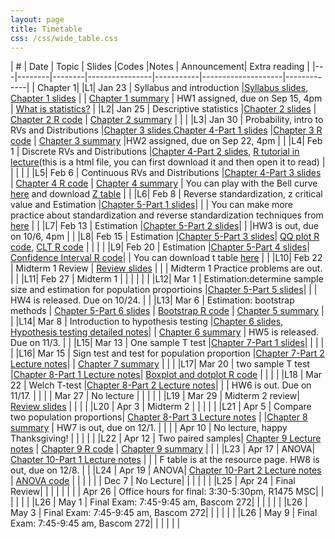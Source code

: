 ```yaml
---
layout: page
title: Timetable
css: /css/wide_table.css
---
```


| # | Date | Topic    | Slides         |Codes      |Notes               | Announcement| Extra reading |
|---|--------|--------|----------------|-----------|--------------------|-------------|
|    Chapter 1|
|L1| Jan 23 | Syllabus and introduction  |[Syllabus slides](https://github.com/dzwang91/stat371/raw/gh-pages/lectures/chapter0.pdf), [Chapter 1 slides](https://github.com/dzwang91/stat371/raw/gh-pages/lectures/chapter1.pdf) |      |  [Chapter 1 summary](https://github.com/dzwang91/stat371/raw/gh-pages/notessummary/Chapter1-notes.pdf)    |  HW1 assigned, due on Sep 15, 4pm  |   [What is statistics?](https://github.com/dzwang91/stat371/raw/gh-pages/extrareading/what-is-statistics.pdf)  |
|L2| Jan 25 | Descriptive statistics  |[Chapter 2 slides](https://github.com/dzwang91/stat371/raw/gh-pages/lectures/chapter2.pdf) |  [Chapter 2 R code](https://github.com/dzwang91/stat371/raw/gh-pages/R/chapter2R.txt )    |  [Chapter 2 summary](https://github.com/dzwang91/stat371/raw/gh-pages/notessummary/Chapter2-notes.pdf)    |    |      |
|L3| Jan 30 | Probability, intro to RVs and Distributions |[Chapter 3 slides](https://github.com/dzwang91/stat371/raw/gh-pages/lectures/chapter3.pdf),[Chapter 4-Part 1 slides](https://github.com/dzwang91/stat371/raw/gh-pages/lectures/chapter4-1.pdf) |[Chapter 3 R code](https://github.com/dzwang91/stat371/raw/gh-pages/R/chapter3R.txt )    |  [Chapter 3 summary](https://github.com/dzwang91/stat371/raw/gh-pages/notessummary/Chapter3-notes.pdf)  |HW2 assigned, due on Sep 22, 4pm |      |
|L4| Feb 1 | Discrete RVs and Distributions |[Chapter 4-Part 2 slides](https://github.com/dzwang91/stat371/raw/gh-pages/lectures/chapter4-2.pdf), [R tutorial in lecture](https://github.com/dzwang91/stat371/raw/gh-pages/lectures/R-tutorial-in-lecture-1.html)(this is a html file, you can first download it and then open it to read) |    |    |      |      |
|L5| Feb 6 | Continuous RVs and Distributions |[Chapter 4-Part 3 slides](https://github.com/dzwang91/stat371/raw/gh-pages/lectures/chapter4-3.pdf) | [Chapter 4 R code](https://github.com/dzwang91/stat371/raw/gh-pages/R/chapter4R.txt )  | [Chapter 4 summary](https://github.com/dzwang91/stat371/raw/gh-pages/notessummary/Chapter4-notes.pdf)  |  You can play with the Bell curve [here](https://dzwang.shinyapps.io/thebellcurve/) and download [Z table](https://github.com/dzwang91/stat371/raw/gh-pages/distributiontables/Ztable.pdf   )   |      |
|L6| Feb 8 | Reverse standardization, z critical value and Estimation |[Chapter 5-Part 1 slides](https://github.com/dzwang91/stat371/raw/gh-pages/lectures/chapter5-1.pdf)|    |    | You can make more practice about standardization and reverse standardization techniques from [here](https://github.com/dzwang91/stat371/raw/gh-pages/Practice/Chapter4-Practice-Problems.pdf)     |      |
|L7| Feb 13 | Estimation |[Chapter 5-Part 2 slides](https://github.com/dzwang91/stat371/raw/gh-pages/lectures/chapter5-2.pdf)|    |    |HW3 is out, due on 10/6, 4pm |      |
|L8| Feb 15 | Estimation |[Chapter 5-Part 3 slides](https://github.com/dzwang91/stat371/raw/gh-pages/lectures/chapter5-3.pdf)|  [QQ plot R code](https://github.com/dzwang91/stat371/raw/gh-pages/R/QQplot.R), [CLT R code](https://github.com/dzwang91/stat371/raw/gh-pages/R/CLT.R) |    |     |      |
|L9| Feb 20 | Estimation |[Chapter 5-Part 4 slides](https://github.com/dzwang91/stat371/raw/gh-pages/lectures/chapter5-4.pdf)|   [Confidence Interval R code](https://github.com/dzwang91/stat371/raw/gh-pages/R/CI.R)|    | You can download t table [here](https://github.com/dzwang91/stat371/raw/gh-pages/distributiontables/T-table.pdf) |      |
|L10| Feb 22 | Midterm 1 Review | [Review slides](https://github.com/dzwang91/stat371/raw/gh-pages/lectures/Midterm1review.pdf)   |     |    |  Midterm 1 Practice problems are out.      |      |
|L11| Feb 27 | Midterm 1        |    |     |    |        |      |
|L12| Mar 1 | Estimation:determine sample size and estimation for population proportioins |[Chapter 5-Part 5 slides](https://github.com/dzwang91/stat371/raw/gh-pages/lectures/chapter5-5.pdf)|   |    | HW4 is released. Due on 10/24.      |      |
|L13| Mar 6 | Estimation: bootstrap methods | [Chapter 5-Part 6 slides](https://github.com/dzwang91/stat371/raw/gh-pages/lectures/chapter5-6.pdf) | [Bootstrap R code](https://github.com/dzwang91/stat371/raw/gh-pages/R/Bootstrap.R) | [Chapter 5 summary](https://github.com/dzwang91/stat371/raw/gh-pages/notessummary/Chapter5-notes.pdf)     |      |
|L14| Mar 8 | Introduction to hypothesis testing |[Chapter 6 slides](https://github.com/dzwang91/stat371/raw/gh-pages/lectures/chapter6.pdf), [Hypothesis testing detailed notes](https://github.com/dzwang91/stat371/raw/gh-pages/lectures/chapter6notes.pdf)|   | [Chapter 6 summary](https://github.com/dzwang91/stat371/raw/gh-pages/notessummary/Chapter6-notes.pdf)  | HW5 is released. Due on 11/3.      |      |
|L15| Mar 13 | One sample T test |[Chapter 7-Part 1 slides](https://github.com/dzwang91/stat371/raw/gh-pages/lectures/chapter7-1.pdf)|   |   |      |      |
|L16| Mar 15 | Sign test and test for population proportion |[Chapter 7-Part 2 Lecture notes](https://github.com/dzwang91/stat371/raw/gh-pages/lectures/chapter7-2.pdf)|   | [Chapter 7 summary](https://github.com/dzwang91/stat371/raw/gh-pages/notessummary/Chapter7-notes.pdf)  |      |      |
|L17| Mar 20 | two sample T test |[Chapter 8-Part 1 Lecture notes](https://github.com/dzwang91/stat371/raw/gh-pages/lectures/chapter8-1.pdf)| [Boxplot and dotplot R code](https://github.com/dzwang91/stat371/raw/gh-pages/R/two-sample-t-test.txt)     |      |      |      |
|L18 | Mar 22 | Welch T-test |[Chapter 8-Part 2 Lecture notes](https://github.com/dzwang91/stat371/raw/gh-pages/lectures/chapter8-2.pdf)|       |      |  HW6 is out. Due on 11/17.     |      |
|    | Mar 27 | No lecture   |       |      |      |      |
|L19 | Mar 29 | Midterm 2 review|  [Review slides](https://github.com/dzwang91/stat371/raw/gh-pages/lectures/Midterm2review.pdf )     |      |      |      |
|L20 | Apr 3 | Midterm 2 |       |      |      |      |
|L21 | Apr 5 | Compare two population proportions|  [Chapter 8-Part 3 Lecture notes](https://github.com/dzwang91/stat371/raw/gh-pages/lectures/chapter8-3.pdf )     |     |[Chapter 8 summary](https://github.com/dzwang91/stat371/raw/gh-pages/notessummary/Chapter8-notes.pdf) | HW7 is out, due on 12/1.  |  |
|   | Apr 10 | No lecture, happy Thanksgiving! |       |      |      |      |
|L22 | Apr 12 | Two paired samples|  [Chapter 9 Lecture notes](https://github.com/dzwang91/stat371/raw/gh-pages/lectures/chapter9.pdf )     | [Chapter 9 R code](https://github.com/dzwang91/stat371/raw/gh-pages/R/Two-Paired-Pops.txt)    | [Chapter 9 summary](https://github.com/dzwang91/stat371/raw/gh-pages/notessummary/Chapter9-notes.pdf)  |  |  |
|L23 | Apr 17 | ANOVA|  [Chapter 10-Part 1 Lecture notes](https://github.com/dzwang91/stat371/raw/gh-pages/lectures/chapter10-1.pdf )     |     |    | F table is at the resource page. HW8 is out, due on 12/8. |  |
|L24 | Apr 19 | ANOVA| [Chapter 10-Part 2 Lecture notes](https://github.com/dzwang91/stat371/raw/gh-pages/lectures/chapter10-2.pdf ) | [ANOVA code](https://github.com/dzwang91/stat371/raw/gh-pages/R/Mult-Ind-Pops.txt)   |    |  |  |
|   | Dec 7 | No Lecture|       |     |    |  |  |
|L25 | Apr 24 | Final Review|         |     |    |  |  |
|  | Apr 26 | Office hours for final: 3:30-5:30pm, R1475 MSC|         |     |    |  |  |
|L26 | May 1 | Final Exam: 7:45-9:45 am, Bascom 272|         |     |    |  |  |
|L26 | May 3 | Final Exam: 7:45-9:45 am, Bascom 272|         |     |    |  |  |
|L26 | May 9 | Final Exam: 7:45-9:45 am, Bascom 272|         |     |    |  |  |






